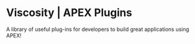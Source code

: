 # Viscosity | APEX Plugins

A library of useful plug-ins for developers to build great applications using APEX!
